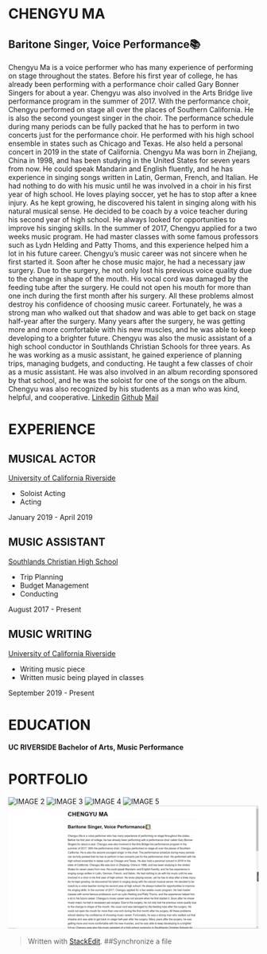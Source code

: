 #	**CHENGYU MA**
##	Baritone Singer, Voice Performance📚

Chengyu Ma is a voice performer who has many experience of performing on stage throughout the states. Before his first year of college, he has already been performing with a performance choir called Gary Bonner Singers for about a year. Chengyu was also involved in the Arts Bridge live performance program in the summer of 2017. With the performance choir, Chengyu performed on stage all over the places of Southern California. He is also the second youngest singer in the choir. The performance schedule during many periods can be fully packed that he has to perform in two concerts just for the performance choir. He performed with his high school ensemble in states such as Chicago and Texas. He also held a personal concert in 2019 in the state of California.
Chengyu Ma was born in Zhejiang, China in 1998, and has been studying in the United States for seven years from now. He could speak Mandarin and English fluently, and he has experience in singing songs written in Latin, German, French, and Italian. He had nothing to do with his music until he was involved in a choir in his first year of high school. He loves playing soccer, yet he has to stop after a knee injury. As he kept growing, he discovered his talent in singing along with his natural musical sense. He decided to be coach by a voice teacher during his second year of high school. He always looked for opportunities to improve his singing skills. In the summer of 2017, Chengyu applied for a two weeks music program. He had master classes with some famous professors such as Lydn Helding and Patty Thoms, and this experience helped him a lot in his future career. Chengyu’s music career was not sincere when he first started it. Soon after he chose music major, he had a necessary jaw surgery. Due to the surgery, he not only lost his previous voice quality due to the change in shape of the mouth. His vocal cord was damaged by the feeding tube after the surgery. He could not open his mouth for more than one inch during the first month after his surgery. All these problems almost destroy his confidence of choosing music career. Fortunately, he was a strong man who walked out that shadow and was able to get back on stage half-year after the surgery. Many years after the surgery, he was getting more and more comfortable with his new muscles, and he was able to keep developing to a brighter future.
Chengyu was also the music assistant of a high school conductor in Southlands Christian Schools for three years. As he was working as a music assistant, he gained experience of planning trips, managing budgets, and conducting. He taught a few classes of choir as a music assistant. He was also involved in an album recording sponsored by that school, and he was the soloist for one of the songs on the album. Chengyu was also recognized by his students as a man who was kind, helpful, and cooperative.
[Linkedin](https://www.linkedin.com/feed/?trk=onboarding-landing) [Github](https://github.com/Chengyu-Ma) [Mail](mailto:cma029@ucr.edu)
##
#	EXPERIENCE
##	MUSICAL ACTOR
[University of California Riverside](https://www.ucr.edu/)

 - Soloist Acting
 - Acting

January 2019 - April 2019
##	MUSIC ASSISTANT
[Southlands Christian High School](https://southlandscs.com/)

 - Trip Planning
 - Budget Management
 - Conducting

August 2017 - Present

##	MUSIC WRITING
[University of California Riverside](https://www.ucr.edu/)

 - Writing music piece
 - Written music being played in classes

September 2019 - Present

#	EDUCATION
**UC RIVERSIDE
Bachelor of Arts, Music Performance**

# PORTFOLIO
![IMAGE 2](image2.jpeg)
![IMAGE 3](image3.jpeg)
![IMAGE 4](image4.jpeg)
![IMAGE 5](imgae5.jpeg)
![Description of Image](img/yourimage.jpg)
> Written with [StackEdit](https://stackedit.io/).
> ##Synchronize a file